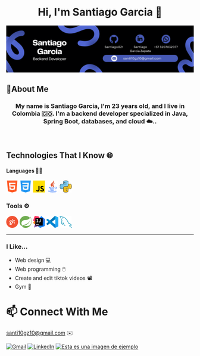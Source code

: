<h1 align="center">Hi, I'm Santiago Garcia 👋</h1>


![Banner](images/santiagoBanner1.png)

## 📝About Me

<h3 align="center">My name is Santiago Garcia, I'm 23 years old, and I live in Colombia 🇨🇴. I'm a backend developer specialized in Java, Spring Boot, databases, and cloud ☁️..</h3>
<br>


## Technologies That I Know 🌐

#### Languages 🧑‍💻

![html](images/html.png)
![css](images/css-3.png)
![JS](images/js.png)
![java](images/java32.png)
![python](images/piton2.png)

### Tools ⚙️

![git](images/git.png)
![Spring](images/spring-icon-32.png)
![IntellijIDEA](images/IntelliJ_IDEA_Icon32.png)
![vscode](images/vscode.png)
![mysql](images/base-de-datos.png)

---
### I Like...
- Web design 💻
- Web programming 🖱️
- Create and edit tiktok videos 📽️
- Gym 🏃

# 📫 Connect With Me
santi10gz10@gmail.com ✉️

[![Gmail](https://img.shields.io/badge/Gmail-D14836?style=for-the-badge&logo=gmail&logoColor=white)](mailto:santi10gz10@gmail.com)
[![LinkedIn](https://img.shields.io/badge/linkedin-%230077B5.svg?style=for-the-badge&logo=linkedin&logoColor=white)](https://www.linkedin.com/in/santiago-garcia-backendtech/)
[![Esta es una imagen de ejemplo](https://img.shields.io/badge/TikTok-000000?style=for-the-badge&logo=tiktok&logoColor=white)](https://www.tiktok.com/@programacion0xp?_t=8ixHbsqwXnq&_r=1)
